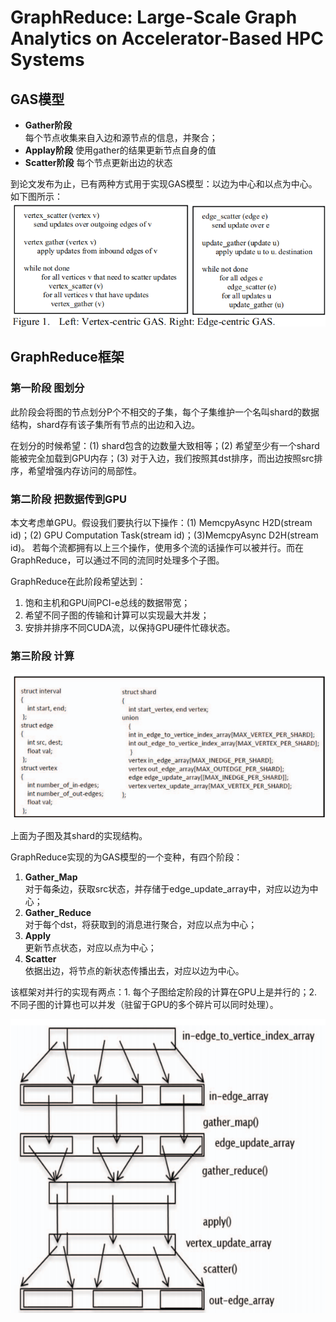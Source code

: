 # GraphReduce: Large-Scale Graph Analytics on Accelerator-Based HPC Systems

## GAS模型
* **Gather阶段**  
每个节点收集来自入边和源节点的信息，并聚合；
* **Applay阶段**
使用gather的结果更新节点自身的值
* **Scatter阶段**
每个节点更新出边的状态

到论文发布为止，已有两种方式用于实现GAS模型：以边为中心和以点为中心。如下图所示：
![GAS的不同实现](./pic/2015%20GraphReduce/0%20GAS的不同实现.png "GAS的不同实现")

## GraphReduce框架

### 第一阶段 图划分
此阶段会将图的节点划分P个不相交的子集，每个子集维护一个名叫shard的数据结构，shard存有该子集所有节点的出边和入边。

在划分的时候希望：(1) shard包含的边数量大致相等；(2) 希望至少有一个shard能被完全加载到GPU内存；(3) 对于入边，我们按照其dst排序，而出边按照src排序，希望增强内存访问的局部性。

### 第二阶段 把数据传到GPU
本文考虑单GPU。假设我们要执行以下操作：(1) MemcpyAsync H2D(stream id)；(2) GPU Computation Task(stream id)；(3)MemcpyAsync D2H(stream id)。
若每个流都拥有以上三个操作，使用多个流的话操作可以被并行。而在GraphReduce，可以通过不同的流同时处理多个子图。

GraphReduce在此阶段希望达到：
1. 饱和主机和GPU间PCI-e总线的数据带宽；
2. 希望不同子图的传输和计算可以实现最大并发；
3. 安排并排序不同CUDA流，以保持GPU硬件忙碌状态。


### 第三阶段 计算
![子图结构](./pic/2015%20GraphReduce/1%20子图结构.png "子图结构")

上面为子图及其shard的实现结构。

GraphReduce实现的为GAS模型的一个变种，有四个阶段：
1. **Gather_Map**  
对于每条边，获取src状态，并存储于edge_update_array中，对应以边为中心；
2. **Gather_Reduce**   
对于每个dst，将获取到的消息进行聚合，对应以点为中心；
3. **Apply**   
更新节点状态，对应以点为中心；
4. **Scatter**   
依据出边，将节点的新状态传播出去，对应以边为中心。

该框架对并行的实现有两点：1. 每个子图给定阶段的计算在GPU上是并行的；2. 不同子图的计算也可以并发（驻留于GPU的多个碎片可以同时处理）。



![更新](./pic/2015%20GraphReduce/2%20更新.png "更新")